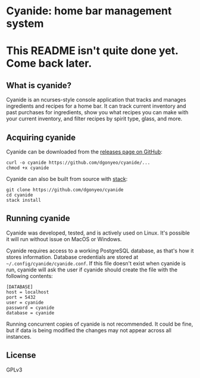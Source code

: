 # Cyanide: home bar management system

# This README isn't quite done yet. Come back later.

## What is cyanide?

Cyanide is an ncurses-style console application that tracks and manages
ingredients and recipes for a home bar. It can track current inventory and past
purchases for ingredients, show you what recipes you can make with your current
inventory, and filter recipes by spirit type, glass, and more.

## Acquiring cyanide

Cyanide can be downloaded from the [releases page on GitHub][releases]:

```
curl -o cyanide https://github.com/dgonyeo/cyanide/...
chmod +x cyanide
```

Cyanide can also be built from source with [stack][stack]:

```
git clone https://github.com/dgonyeo/cyanide
cd cyanide
stack install
```

## Running cyanide

Cyanide was developed, tested, and is actively used on Linux. It's possible it
will run without issue on MacOS or Windows.

Cyanide requires access to a working PostgreSQL database, as that's how it
stores information. Database credentials are stored at
`~/.config/cyanide/cyanide.conf`. If this file doesn't exist when cyanide is
run, cyanide will ask the user if cyanide should create the file with the
following contents:

```
[DATABASE]
host = localhost
port = 5432
user = cyanide
password = cyanide
database = cyanide
```

Running concurrent copies of cyanide is not recommended. It could be fine, but
if data is being modified the changes may not appear across all instances.

## License

GPLv3

[releases]: https://example.com
[stack]: https://docs.haskellstack.org/en/stable/README/
